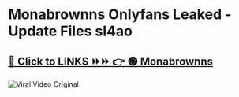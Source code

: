 
 # Monabrownns Onlyfans Leaked - Update Files sl4ao

## <h2><a href="https://clipsfans.com/Monabrownns&ref=git">🔗 Click to LINKS ⏩⏩ 👉 🟢 Monabrownns </a></h2>

<a href="https://clipsfans.com/Monabrownns&ref=git" rel="nofollow" data-target="animated-image.originalLink"><img src="https://i.ibb.co.com/xMMVF88/686577567.gif" alt="Viral Video Original" style="max-width: 100%; display: inline-block;" data-target="animated-image.originalImage"></a>

